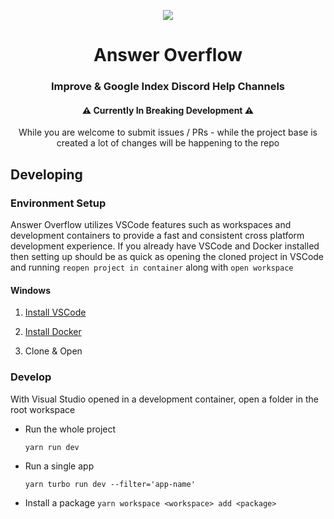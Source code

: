 

<p align='center'>
        <a href='https://answeroverflow.com/'>
        <img src="https://www.answeroverflow.com/content/branding/AnswerOverflowLOGO.png">
    </a>
</p>

<div align="center">
  <h1>Answer Overflow</h1>
  <h3>Improve & Google Index Discord Help Channels</h3>
  <h4>⚠ Currently In Breaking Development ⚠</h4>
  <p>While you are welcome to submit issues / PRs - while the project base is created a lot of changes will be happening to the repo</p>
</div>

## Developing

### Environment Setup

Answer Overflow utilizes VSCode features such as workspaces and development containers to provide a fast and consistent cross platform development experience. If you already have VSCode and Docker installed then setting up should be as quick as opening the cloned project in VSCode and running `reopen project in container` along with `open workspace`

#### Windows

1. [Install VSCode](https://code.visualstudio.com/)

2. [Install Docker](https://www.docker.com/)

3. Clone & Open

### Develop

With Visual Studio opened in a development container, open a folder in the root workspace

* Run the whole project

    ```yarn run dev```
* Run a single app

    ```yarn turbo run dev --filter='app-name'```
* Install a package
    ```yarn workspace <workspace> add <package>```
